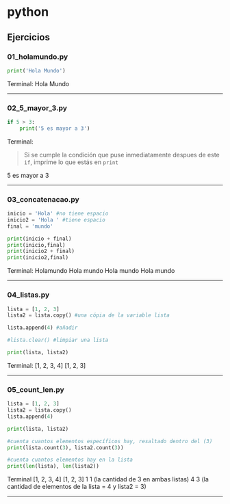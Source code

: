 # python

## Ejercicios

### 01_holamundo.py

```python
print('Hola Mundo')
```
Terminal:
Hola Mundo
_______

### 02_5_mayor_3.py

```python
if 5 > 3:
    print('5 es mayor a 3')
```

Terminal:
> Si se cumple la condición que puse 
inmediatamente despues de este `if`, imprime lo que estás en `print`

5 es mayor a 3
___________

### 03_concatenacao.py

```python
inicio = 'Hola' #no tiene espacio
inicio2 = 'Hola ' #tiene espacio
final = 'mundo'

print(inicio + final)
print(inicio,final)
print(inicio2 + final)
print(inicio2,final)
```

Terminal:
Holamundo
Hola mundo 
Hola mundo 
Hola  mundo
____

### 04_listas.py

```python
lista = [1, 2, 3]
lista2 = lista.copy() #una cópia de la variable lista

lista.append(4) #añadir 

#lista.clear() #limpiar una lista

print(lista, lista2)
```

Terminal:
[1, 2, 3, 4] [1, 2, 3]
________

### 05_count_len.py

```python
lista = [1, 2, 3]
lista2 = lista.copy()
lista.append(4) 

print(lista, lista2)

#cuenta cuantos elementos específicos hay, resaltado dentro del (3)
print(lista.count(3), lista2.count(3))

#cuenta cuantos elementos hay en la lista
print(len(lista), len(lista2))
```
Terminal
[1, 2, 3, 4] [1, 2, 3]
1 1 (la cantidad de 3 en ambas listas)
4 3 (la cantidad de elementos de la lista = 4 y lista2 = 3)
________

